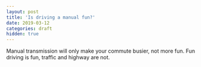```yaml
---
layout: post
title: 'Is driving a manual fun?'
date: 2019-03-12
categories: draft
hidden: true
---
```


Manual transmission will only make your commute busier, not more fun. Fun driving is fun, traffic and highway are not.
